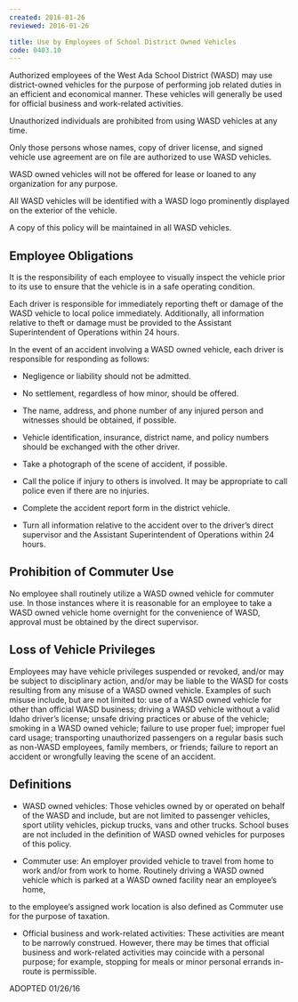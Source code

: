 ```yaml
---
created: 2016-01-26
reviewed: 2016-01-26

title: Use by Employees of School District Owned Vehicles
code: 0403.10
---
```



Authorized employees of the West Ada School District (WASD) may use district-owned vehicles for the purpose of performing job related duties in an efficient and economical manner. These vehicles will generally be used for official business and work-related activities.

Unauthorized individuals are prohibited from using WASD vehicles at any time.

Only those persons whose names, copy of driver license, and signed vehicle use agreement are on file are authorized to use WASD vehicles.

WASD owned vehicles will not be offered for lease or loaned to any organization for any purpose.

All WASD vehicles will be identified with a WASD logo prominently displayed on the exterior of the vehicle.

A copy of this policy will be maintained in all WASD vehicles.

## Employee Obligations

It is the responsibility of each employee to visually inspect the vehicle prior to its use to ensure that the vehicle is in a safe operating condition.

Each driver is responsible for immediately reporting theft or damage of the WASD vehicle to local police immediately. Additionally, all information relative to theft or damage must be provided to the Assistant Superintendent of Operations within 24 hours.

In the event of an accident involving a WASD owned vehicle, each driver is responsible for responding as follows:



- Negligence or liability should not be admitted.

- No settlement, regardless of how minor, should be offered.

- The name, address, and phone number of any injured person and witnesses should be obtained, if possible.

- Vehicle identification, insurance, district name, and policy numbers should be exchanged with the other driver.

- Take a photograph of the scene of accident, if possible.

- Call the police if injury to others is involved. It may be appropriate to call police even if there are no injuries.

- Complete the accident report form in the district vehicle.

- Turn all information relative to the accident over to the driver’s direct supervisor and the Assistant Superintendent of Operations within 24 hours.

## Prohibition of Commuter Use

No employee shall routinely utilize a WASD owned vehicle for commuter use. In those instances where it is reasonable for an employee to take a WASD owned vehicle home overnight for the convenience of WASD, approval must be obtained by the direct supervisor.

## Loss of Vehicle Privileges

Employees may have vehicle privileges suspended or revoked, and/or may be subject to disciplinary action, and/or may be liable to the WASD for costs resulting from any misuse of a WASD owned vehicle. Examples of such misuse include, but are not limited to: use of a WASD owned vehicle for other than official WASD business; driving a WASD vehicle without a valid Idaho driver’s license; unsafe driving practices or abuse of the vehicle; smoking in a WASD owned vehicle; failure to use proper fuel; improper fuel card usage; transporting unauthorized passengers on a regular basis such as non-WASD employees, family members, or friends; failure to report an accident or wrongfully leaving the scene of an accident.

## Definitions



- WASD owned vehicles: Those vehicles owned by or operated on behalf of the WASD and include, but are not limited to passenger vehicles, sport utility vehicles, pickup trucks, vans and other trucks. School buses are not included in the definition of WASD owned vehicles for purposes of this policy.



- Commuter use: An employer provided vehicle to travel from home to work and/or from work to home. Routinely driving a WASD owned vehicle which is parked at a WASD owned facility near an employee’s home,


to the employee’s assigned work location is also defined as Commuter use for the purpose of taxation.



- Official business and work-related activities: These activities are meant to be narrowly construed. However,
there may be times that official business and work-related activities may coincide with a personal purpose; for
example, stopping for meals or
minor personal errands in-route is permissible.

ADOPTED
01/26/16


